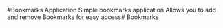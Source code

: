 #Bookmarks Application
Simple bookmarks application
Allows you to add and remove Bookmarks for easy access# Bookmarks

